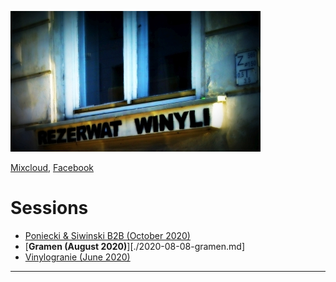 ![Project 1000 Plus](https://github.com/hopbit/sets/raw/master/README.jpg)

[Mixcloud](https://www.mixcloud.com/project1000plus/), [Facebook](https://www.facebook.com/project1000plus)

# Sessions

* [Poniecki & Siwinski B2B (October 2020)](./2020-10-03.md)
* [**Gramen (August 2020)**][./2020-08-08-gramen.md]
* [Vinylogranie (June 2020)](./2020-06-21-vinylogranie.md)


----
